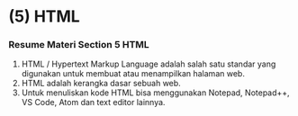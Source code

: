
# (5) HTML

### Resume Materi Section 5 HTML

1. HTML / Hypertext Markup Language adalah salah satu standar yang digunakan untuk membuat atau menampilkan halaman web.
2. HTML adalah kerangka dasar sebuah web.
3. Untuk menuliskan kode HTML bisa menggunakan Notepad, Notepad++, VS Code, Atom dan text editor lainnya.